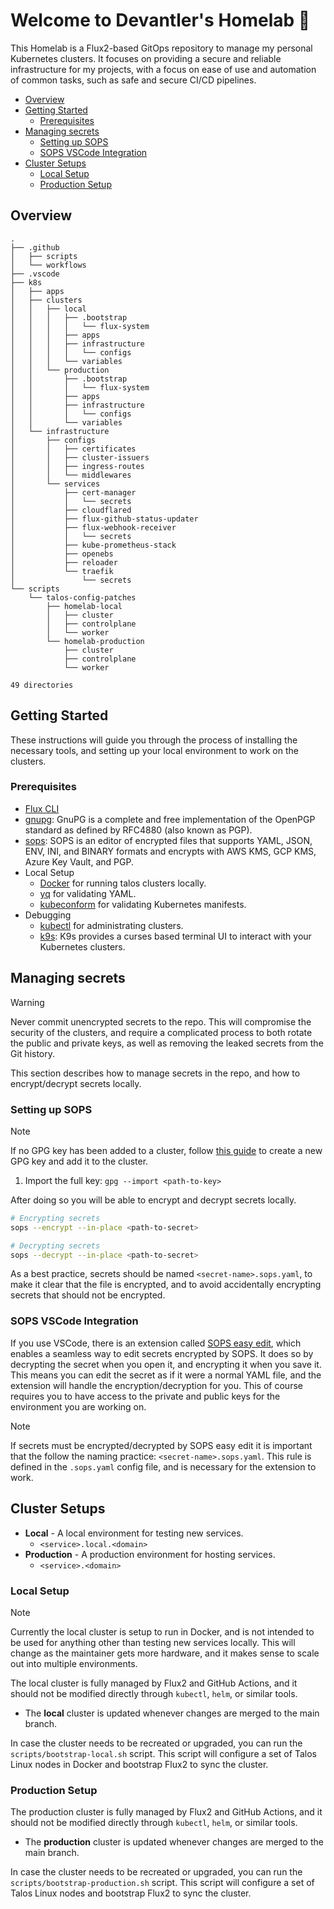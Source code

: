 # Welcome to Devantler's Homelab 🚀

This Homelab is a Flux2-based GitOps repository to manage my personal Kubernetes clusters. It focuses on providing a secure and reliable infrastructure for my projects, with a focus on ease of use and automation of common tasks, such as safe and secure CI/CD pipelines.

- [Overview](#overview)
- [Getting Started](#getting-started)
  - [Prerequisites](#prerequisites)
- [Managing secrets](#managing-secrets)
  - [Setting up SOPS](#setting-up-sops)
  - [SOPS VSCode Integration](#sops-vscode-integration)
- [Cluster Setups](#cluster-setups)
  - [Local Setup](#local-setup)
  - [Production Setup](#production-setup)

## Overview

<!-- readme-tree start -->
```
.
├── .github
│   ├── scripts
│   └── workflows
├── .vscode
├── k8s
│   ├── apps
│   ├── clusters
│   │   ├── local
│   │   │   ├── .bootstrap
│   │   │   │   └── flux-system
│   │   │   ├── apps
│   │   │   ├── infrastructure
│   │   │   │   └── configs
│   │   │   └── variables
│   │   └── production
│   │       ├── .bootstrap
│   │       │   └── flux-system
│   │       ├── apps
│   │       ├── infrastructure
│   │       │   └── configs
│   │       └── variables
│   └── infrastructure
│       ├── configs
│       │   ├── certificates
│       │   ├── cluster-issuers
│       │   ├── ingress-routes
│       │   └── middlewares
│       └── services
│           ├── cert-manager
│           │   └── secrets
│           ├── cloudflared
│           ├── flux-github-status-updater
│           ├── flux-webhook-receiver
│           │   └── secrets
│           ├── kube-prometheus-stack
│           ├── openebs
│           ├── reloader
│           └── traefik
│               └── secrets
└── scripts
    └── talos-config-patches
        ├── homelab-local
        │   ├── cluster
        │   ├── controlplane
        │   └── worker
        └── homelab-production
            ├── cluster
            ├── controlplane
            └── worker

49 directories
```
<!-- readme-tree end -->

## Getting Started

These instructions will guide you through the process of installing the necessary tools, and setting up your local environment to work on the clusters.

### Prerequisites

- [Flux CLI](https://fluxcd.io/docs/installation/#install-the-flux-cli)
- [gnupg](https://gnupg.org/download/index.html): GnuPG is a complete and free implementation of the OpenPGP standard as defined by RFC4880 (also known as PGP).
- [sops](https://github.com/getsops/sops): SOPS is an editor of encrypted files that supports YAML, JSON, ENV, INI, and BINARY formats and encrypts with AWS KMS, GCP KMS, Azure Key Vault, and PGP.
- Local Setup
  - [Docker](https://docs.docker.com/get-docker/) for running talos clusters locally.
  - [yq](https://github.com/mikefarah/yq) for validating YAML.
  - [kubeconform](https://github.com/yannh/kubeconform) for validating Kubernetes manifests.
- Debugging
  - [kubectl](https://kubernetes.io/docs/tasks/tools/install-kubectl/) for administrating clusters.
  - [k9s](https://k9scli.io): K9s provides a curses based terminal UI to interact with your Kubernetes clusters.

## Managing secrets

> [!WARNING]
> Never commit unencrypted secrets to the repo. This will compromise the security of the clusters, and require a complicated process to both rotate the public and private keys, as well as removing the leaked secrets from the Git history.

This section describes how to manage secrets in the repo, and how to encrypt/decrypt secrets locally.

### Setting up SOPS

> [!NOTE]
> If no GPG key has been added to a cluster, follow [this guide](https://fluxcd.io/flux/guides/mozilla-sops/) to create a new GPG key and add it to the cluster.

1. Import the full key: `gpg --import <path-to-key>`

After doing so you will be able to encrypt and decrypt secrets locally.

```bash
# Encrypting secrets
sops --encrypt --in-place <path-to-secret>

# Decrypting secrets
sops --decrypt --in-place <path-to-secret>
```

As a best practice, secrets should be named `<secret-name>.sops.yaml`, to make it clear that the file is encrypted, and to avoid accidentally encrypting secrets that should not be encrypted.

### SOPS VSCode Integration

If you use VSCode, there is an extension called [SOPS easy edit]([ShipitSmarter.sops-edit](https://marketplace.visualstudio.com/items?itemName=ShipitSmarter.sops-edit)), which enables a seamless way to edit secrets encrypted by SOPS. It does so by decrypting the secret when you open it, and encrypting it when you save it. This means you can edit the secret as if it were a normal YAML file, and the extension will handle the encryption/decryption for you. This of course requires you to have access to the private and public keys for the environment you are working on.

> [!NOTE]
> If secrets must be encrypted/decrypted by SOPS easy edit it is important that the follow the naming practice: `<secret-name>.sops.yaml`. This rule is defined in the `.sops.yaml` config file, and is necessary for the extension to work.

## Cluster Setups

- **Local** - A local environment for testing new services.
  - `<service>.local.<domain>`
- **Production** - A production environment for hosting services.
  - `<service>.<domain>`

### Local Setup

> [!NOTE]
> Currently the local cluster is setup to run in Docker, and is not intended to be used for anything other than testing new services locally. This will change as the maintainer gets more hardware, and it makes sense to scale out into multiple environments.

The local cluster is fully managed by Flux2 and GitHub Actions, and it should not be modified directly through `kubectl`, `helm`, or similar tools.

- The **local** cluster is updated whenever changes are merged to the main branch.

In case the cluster needs to be recreated or upgraded, you can run the `scripts/bootstrap-local.sh` script. This script will configure a set of Talos Linux nodes in Docker and bootstrap Flux2 to sync the cluster.

### Production Setup

The production cluster is fully managed by Flux2 and GitHub Actions, and it should not be modified directly through `kubectl`, `helm`, or similar tools.

- The **production** cluster is updated whenever changes are merged to the main branch.

In case the cluster needs to be recreated or upgraded, you can run the `scripts/bootstrap-production.sh` script. This script will configure a set of Talos Linux nodes and bootstrap Flux2 to sync the cluster.
